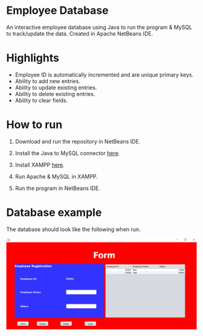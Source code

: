 # Employee Database

An interactive employee database using Java to run the program & MySQL to track/update the data. Created in Apache NetBeans IDE.

# Highlights
  - Employee ID is automatically incremented and are unique primary keys.
  - Ability to add new entries.
  - Ability to update existing entries.
  - Ability to delete existing entries.
  - Ability to clear fields.

# How to run

1) Download and run the repository in NetBeans IDE.

2) Install the Java to MySQL connector [here](https://dev.mysql.com/doc/relnotes/connector-j/5.1/en/news-5-1-47.html).

3) Install XAMPP [here](https://www.apachefriends.org/download.html).

4) Run Apache & MySQL in XAMPP.

5) Run the program in NetBeans IDE.

# Database example

The database should look like the following when run.

![Sample Picture](https://github.com/bhalim1994/employee-database/blob/master/Sample.png)

